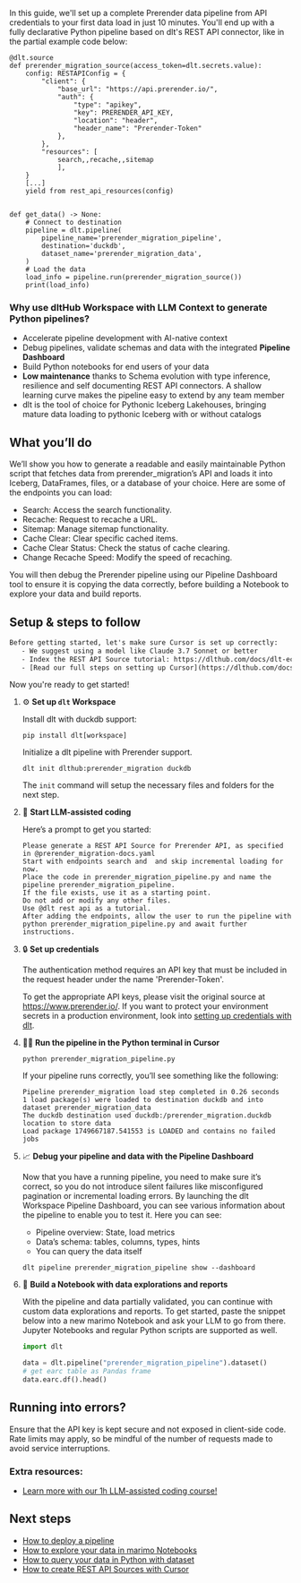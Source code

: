 In this guide, we'll set up a complete Prerender data pipeline from API credentials to your first data load in just 10 minutes. You'll end up with a fully declarative Python pipeline based on dlt's REST API connector, like in the partial example code below:

```python-outcome
@dlt.source
def prerender_migration_source(access_token=dlt.secrets.value):
    config: RESTAPIConfig = {
        "client": {
            "base_url": "https://api.prerender.io/",
            "auth": {
                "type": "apikey",
                "key": PRERENDER_API_KEY,
                "location": "header",
                "header_name": "Prerender-Token"
            },
        },
        "resources": [
            search,,recache,,sitemap
            ],
    }
    [...]
    yield from rest_api_resources(config)


def get_data() -> None:
    # Connect to destination
    pipeline = dlt.pipeline(
        pipeline_name='prerender_migration_pipeline',
        destination='duckdb',
        dataset_name='prerender_migration_data', 
    )
    # Load the data
    load_info = pipeline.run(prerender_migration_source())
    print(load_info) 
```

### Why use dltHub Workspace with LLM Context to generate Python pipelines?

- Accelerate pipeline development with AI-native context
- Debug pipelines, validate schemas and data with the integrated **Pipeline Dashboard**
- Build Python notebooks for end users of your data
- **Low maintenance** thanks to Schema evolution with type inference, resilience and self documenting REST API connectors. A shallow learning curve makes the pipeline easy to extend by any team member
- dlt is the tool of choice for Pythonic Iceberg Lakehouses, bringing mature data loading to pythonic Iceberg with or without catalogs

## What you’ll do

We’ll show you how to generate a readable and easily maintainable Python script that fetches data from prerender_migration’s API and loads it into Iceberg, DataFrames, files, or a database of your choice. Here are some of the endpoints you can load:

- Search: Access the search functionality.
- Recache: Request to recache a URL.
- Sitemap: Manage sitemap functionality.
- Cache Clear: Clear specific cached items.
- Cache Clear Status: Check the status of cache clearing.
- Change Recache Speed: Modify the speed of recaching.

You will then debug the Prerender pipeline using our Pipeline Dashboard tool to ensure it is copying the data correctly, before building a Notebook to explore your data and build reports.

## Setup & steps to follow

```default
Before getting started, let's make sure Cursor is set up correctly:
   - We suggest using a model like Claude 3.7 Sonnet or better
   - Index the REST API Source tutorial: https://dlthub.com/docs/dlt-ecosystem/verified-sources/rest_api/ and add it to context as **@dlt rest api**
   - [Read our full steps on setting up Cursor](https://dlthub.com/docs/dlt-ecosystem/llm-tooling/cursor-restapi#23-configuring-cursor-with-documentation)
```

Now you're ready to get started!

1. ⚙️ **Set up `dlt` Workspace**
    
    Install dlt with duckdb support:
    ```shell
    pip install dlt[workspace]
    ```

    Initialize a dlt pipeline with Prerender support.
    ```shell
    dlt init dlthub:prerender_migration duckdb
    ```

    The `init` command will setup the necessary files and folders for the next step.
    
2. 🤠 **Start LLM-assisted coding**
    
    Here’s a prompt to get you started:
    
    ```prompt
    Please generate a REST API Source for Prerender API, as specified in @prerender_migration-docs.yaml 
    Start with endpoints search and  and skip incremental loading for now. 
    Place the code in prerender_migration_pipeline.py and name the pipeline prerender_migration_pipeline. 
    If the file exists, use it as a starting point. 
    Do not add or modify any other files. 
    Use @dlt rest api as a tutorial. 
    After adding the endpoints, allow the user to run the pipeline with python prerender_migration_pipeline.py and await further instructions.
    ```

    
3. 🔒 **Set up credentials** 
    
    The authentication method requires an API key that must be included in the request header under the name 'Prerender-Token'.
    
    To get the appropriate API keys, please visit the original source at https://www.prerender.io/.
    If you want to protect your environment secrets in a production environment, look into [setting up credentials with dlt](https://dlthub.com/docs/walkthroughs/add_credentials).
    
4. 🏃‍♀️ **Run the pipeline in the Python terminal in Cursor**
    
    ```shell
    python prerender_migration_pipeline.py
    ```
    
    If your pipeline runs correctly, you’ll see something like the following:
    
    ```shell
    Pipeline prerender_migration load step completed in 0.26 seconds
    1 load package(s) were loaded to destination duckdb and into dataset prerender_migration_data
    The duckdb destination used duckdb:/prerender_migration.duckdb location to store data
    Load package 1749667187.541553 is LOADED and contains no failed jobs
    ```
    
5. 📈 **Debug your pipeline and data with the Pipeline Dashboard**

    Now that you have a running pipeline, you need to make sure it’s correct, so you do not introduce silent failures like misconfigured pagination or incremental loading errors. By launching the dlt Workspace Pipeline Dashboard, you can see various information about the pipeline to enable you to test it. Here you can see:
    - Pipeline overview: State, load metrics
    - Data’s schema: tables, columns, types, hints
    - You can query the data itself
    
    ```shell
    dlt pipeline prerender_migration_pipeline show --dashboard
    ```
    
6. 🐍 **Build a Notebook with data explorations and reports**

    With the pipeline and data partially validated, you can continue with custom data explorations and reports. To get started, paste the snippet below into a new marimo Notebook and ask your LLM to go from there. Jupyter Notebooks and regular Python scripts are supported as well.

    
    ```python
    import dlt

   data = dlt.pipeline("prerender_migration_pipeline").dataset()
   # get earc table as Pandas frame
   data.earc.df().head()
    ```

## Running into errors?

Ensure that the API key is kept secure and not exposed in client-side code. Rate limits may apply, so be mindful of the number of requests made to avoid service interruptions.

### Extra resources:

- [Learn more with our 1h LLM-assisted coding course!](https://www.youtube.com/watch?v=GGid70rnJuM)

## Next steps

- [How to deploy a pipeline](https://dlthub.com/docs/walkthroughs/deploy-a-pipeline)
- [How to explore your data in marimo Notebooks](https://dlthub.com/docs/general-usage/dataset-access/marimo)
- [How to query your data in Python with dataset](https://dlthub.com/docs/general-usage/dataset-access/dataset)
- [How to create REST API Sources with Cursor](https://dlthub.com/docs/dlt-ecosystem/llm-tooling/cursor-restapi)